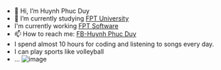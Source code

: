 - 👋 Hi, I’m Huynh Phuc Duy
- 🌱 I’m currently studying [FPT University](https://fpt.edu.vn/) 
- I'm currently working [FPT Software](https://career.fpt-software.com/automotive/?matchtype=b&device=c&keyword=fpt%20software&creative=525166224857&campaignid=13334413113&adgroupid=123767629875&gclid=CjwKCAjwy7CKBhBMEiwA0Eb7apWCzZ85ygGKTyqrjlNimPSjWeK8UFQYLiElFmhAn6W_R5aZAlftPxoCXgoQAvD_BwE)
- 📫 How to reach me: [FB-Huynh Phuc Duy](https://www.facebook.com/duyhp.se/)
- I spend almost 10 hours for coding and listening to songs every day.
- I can play sports like volleyball
- ...
![image](https://user-images.githubusercontent.com/74224089/113338242-0c212700-9353-11eb-8db0-748039eab079.png)
<!---
duyhp-fpt/duyhp-fpt is a ✨ special ✨ repository because its `README.md` (this file) appears on your GitHub profile.
You can click the Preview link to take a look at your changes.
--->
